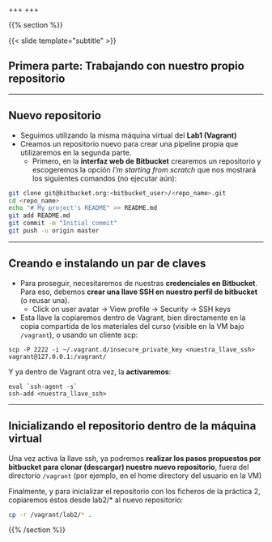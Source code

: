 +++
+++

{{% section %}}

{{< slide template="subtitle" >}}

## Primera parte: Trabajando con nuestro propio repositorio

---

## Nuevo repositorio

* Seguimos utilizando la misma máquina virtual del **Lab1 (Vagrant)**
* Creamos un repositorio nuevo para crear una pipeline propia que utilizaremos en la segunda parte.
    * Primero, en la **interfaz web de Bitbucket** crearemos un repositorio y escogeremos la opción *I'm starting from scratch* que nos mostrará los siguientes comandos (no ejecutar aún):

```bash
git clone git@bitbucket.org:<bitbucket_user>/<repo_name>.git
cd <repo_name>
echo "# My project's README" >> README.md
git add README.md
git commit -m "Initial commit"
git push -u origin master
```

---

## Creando e instalando un par de claves

* Para proseguir, necesitaremos de nuestras **credenciales en Bitbucket**. Para eso, debemos **crear una llave SSH en nuestro perfil de bitbucket** (o reusar una).
    * Click on user avatar -> View profile -> Security -> SSH keys
* Esta llave la copiaremos dentro de Vagrant, bien directamente en la copia compartida de los materiales del curso (visible en la VM bajo `/vagrant`), o usando un cliente scp:

```
scp -P 2222 -i ~/.vagrant.d/insecure_private_key <nuestra_llave_ssh> vagrant@127.0.0.1:/vagrant/
```

Y ya dentro de Vagrant otra vez, la **activaremos**:
```
eval `ssh-agent -s`
ssh-add <nuestra_llave_ssh>
```

---

## Inicializando el repositorio dentro de la máquina virtual

Una vez activa la llave ssh, ya podremos **realizar los pasos propuestos por bitbucket para clonar (descargar) nuestro nuevo repositorio**, fuera del directorio `/vagrant` (por ejemplo, en el home directory del usuario en la VM)

Finalmente, y para inicializar el repositorio con los ficheros de la práctica 2, copiaremos éstos desde lab2/* al nuevo repositorio:

```bash
cp -r /vagrant/lab2/* .
```

{{% /section %}}
